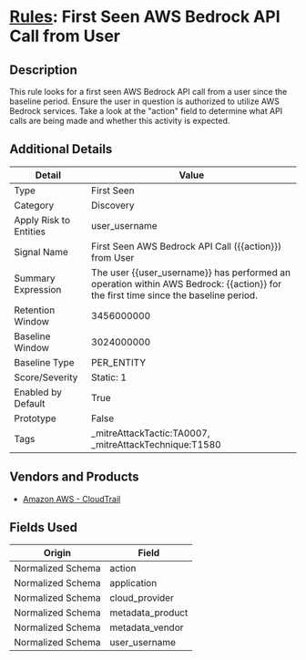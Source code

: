 # [Rules](README.md): First Seen AWS Bedrock API Call from User

## Description
This rule looks for a first seen AWS Bedrock API call from a user since the baseline period. Ensure the user in question is authorized to utilize AWS Bedrock services. Take a look at the "action" field to determine what API calls are being made and whether this activity is expected.

## Additional Details
|Detail|Value|
|----|----|
|Type|First Seen|
|Category|Discovery|
|Apply Risk to Entities|user_username|
|Signal Name|First Seen AWS Bedrock API Call ({{action}})  from User|
|Summary Expression|The user {{user_username}} has performed an operation within AWS Bedrock: {{action}}  for the first time since the baseline period.|
|Retention Window|3456000000|
|Baseline Window|3024000000|
|Baseline Type|PER_ENTITY|
|Score/Severity|Static: 1|
|Enabled by Default|True|
|Prototype|False|
|Tags|_mitreAttackTactic:TA0007, _mitreAttackTechnique:T1580|
## Vendors and Products
- [Amazon AWS - CloudTrail](../products/033624b0-218e-4dcb-b93f-0f1fb1806c56.md)


## Fields Used

|Origin|Field|
|----|----|
|Normalized Schema|action|
|Normalized Schema|application|
|Normalized Schema|cloud_provider|
|Normalized Schema|metadata_product|
|Normalized Schema|metadata_vendor|
|Normalized Schema|user_username|


